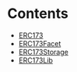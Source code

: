 

# Contents
- [ERC173](ERC173.sol/abstract.ERC173.md)
- [ERC173Facet](ERC173Facet.sol/contract.ERC173Facet.md)
- [ERC173Storage](ERC173Lib.sol/struct.ERC173Storage.md)
- [ERC173Lib](ERC173Lib.sol/library.ERC173Lib.md)
